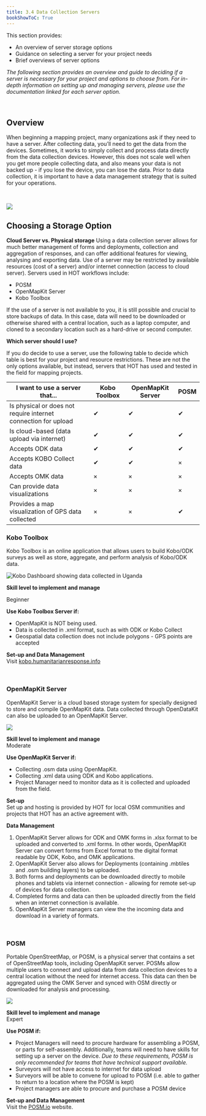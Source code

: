 ```yaml
---
title: 3.4 Data Collection Servers
bookShowToC: True
---
```


This section provides:  

*   An overview of server storage options
*   Guidance on selecting a server for your project needs 
*   Brief overviews of server options

*The following section provides an overview and guide to deciding if a server is necessary for your project and options to choose from. For in-depth information on setting up and managing servers, please use the documentation linked for each server option.* 

<br>

## Overview 
When beginning a mapping project, many organizations ask if they need to have a server. After collecting data, you’ll need to get the data from the devices. Sometimes, it works to simply collect and process data directly from the data collection devices. However, this does not scale well when you get more people collecting data, and also means your data is not backed up - if you lose the device, you can lose the data. Prior to data collection, it is important to have a data management strategy that is suited for your operations. 

<br>

![](/images/management_icon_wide.PNG) 
## Choosing a Storage Option

**Cloud Server vs. Physical storage**
Using a data collection server allows for much better management of forms and deployments, collection and aggregation of responses, and can offer additional features for viewing, analysing and exporting data. Use of a server may be restricted by available resources (cost of a server) and/or internet connection (access to cloud server). Servers used in HOT workflows include:

*   POSM 
*   OpenMapKit Server
*   Kobo Toolbox

If the use of a server is not available to you, it is still possible and crucial to store backups of data. In this case, data will need to be downloaded or otherwise shared with a central location, such as a laptop computer, and cloned to a secondary location such as a hard-drive or second computer. 

**Which server should I use?**

If you do decide to use a server, use the following table to decide which table is best for your project and resource restrictions. These are not the only options available, but instead, servers that HOT has used and tested in the field for mapping projects. 

| I want to use a server that...                           | Kobo Toolbox | OpenMapKit Server | POSM |
|------------------------------------------------|-----|------|-----|
| Is physical or does not require internet connection for upload | ✔   | ✔    | ✔   | ×       | ×           | ×         |
| Is cloud-based (data upload via internet)                      | ✔   | ✔    | ✔   | ×       | ×           | ×         |
| Accepts ODK data                                     | ✔   | ✔    | ✔   | ✔       | ✔           | ×         |
| Accepts KOBO Collect data                  | ✔   | ✔    | ×   | ×       | ✔           | ×         |
| Accepts OMK data                                     | ×   | ×    | ×   | ×       | ✔           | ✔         |
| Can provide data visualizations                             | ×   | ×    | ×   | ×       | ×           | ✔         |
| Provides a map visualization of GPS data collected       | ×   | ×    | ✔   | ✔       | ×           | ×         |

### Kobo Toolbox
Kobo Toolbox is an online application that allows users to build Kobo/ODK surveys as well as store, aggregate, and perform analysis of Kobo/ODK data. 

![Kobo Dashboard showing data collected in Uganda](/images/field-mapping-technical-setup/kobo_dashboard.jpeg)

**Skill level to implement and manage**

Beginner

**Use Kobo Toolbox Server if:**

*  OpenMapKit is NOT being used. 
*  Data is collected in .xml format, such as with ODK or Kobo Collect
*  Geospatial data collection does not include polygons - GPS points are accepted

**Set-up and Data Management** <br>
Visit [kobo.humanitarianresponse.info](https://kobo.humanitarianresponse.info/)

<br>

### OpenMapKit Server
OpenMapKit Server is a cloud based storage system for specially designed to store and compile OpenMapKit data. Data collected through OpenDataKit can also be uploaded to an OpenMapKit Server. 

![](/images/field-mapping-technical-setup/omk_server.gif)

**Skill level to implement and manage** <br>
Moderate

**Use OpenMapKit Server if:**

*  Collecting .osm data using OpenMapKit. 
*  Collecting .xml data using ODK and Kobo applications. 
*  Project Manager need to monitor data as it is collected and uploaded from the field. 

**Set-up** <br>
Set up and hosting is provided by HOT for local OSM communities and projects that HOT has an active agreement with.

**Data Management**

1. OpenMapKit Server allows for ODK and OMK forms in .xlsx format to be uploaded and converted to .xml forms. In other words, OpenMapKit Server can convert forms from Excel format to the digital format readable by ODK, Kobo, and OMK applications. 
2. OpenMapKit Server also allows for Deployments (containing .mbtiles and .osm building layers) to be uploaded. 
3. Both forms and deployments can be downloaded directly to mobile phones and tablets via internet connection - allowing for remote set-up of devices for data collection. 
4. Completed forms and data can then be uploaded directly from the field when an internet connection is available. 
5. OpenMapKit Server managers can view the the incoming data and download in a variety of formats. 

<br>

### POSM
Portable OpenStreetMap, or POSM, is a physical server that contains a set of OpenStreetMap tools, including OpenMapKit server. POSMs allow multiple users to connect and upload data from data collection devices to a central location without the need for internet access. This data can then be aggregated using the OMK Server and synced with OSM directly or downloaded for analysis and processing.

![](/images/field-mapping-technical-setup/posm_infographic.jpeg)

**Skill level to implement and manage** <br>
Expert

**Use POSM if:**

*  Project Managers will need to procure hardware for assembling a POSM, or parts for self-assembly. Additionally, teams will need to have skills for setting up a server on the device. *Due to these requirements, POSM is only recommended for teams that have technical support available.*
*  Surveyors will not have access to internet for data upload
*  Surveyors will be able to convene for upload to POSM (i.e. able to gather to return to a location where the POSM is kept)
*  Project managers are able to procure and purchase a POSM device

**Set-up and Data Management** <br>
Visit the [POSM.io](http://posm.io/docs/posm/setup/) website. 

